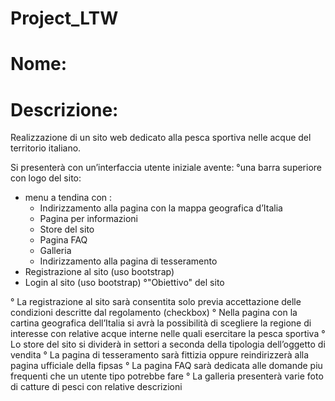 # Project_LTW
# Nome: 

# Descrizione:
 Realizzazione di un sito web dedicato alla pesca sportiva nelle acque del territorio italiano. 

  Si presenterà con un’interfaccia utente iniziale avente: 
  °una barra superiore con logo del sito: 
   - menu a tendina con : 
      - Indirizzamento alla pagina con la mappa geografica d’Italia 
      - Pagina per informazioni
      - Store del sito 
      - Pagina FAQ
      - Galleria
      - Indirizzamento alla pagina di tesseramento
   - Registrazione al sito (uso bootstrap)
   - Login al sito (uso bootstrap)
  °"Obiettivo" del sito  

 ° La registrazione al sito sarà consentita solo previa accettazione delle condizioni descritte dal regolamento (checkbox)
 ° Nella pagina con la cartina geografica dell’Italia si avrà la possibilità di scegliere la regione di interesse con relative acque interne nelle quali                esercitare la pesca sportiva
 ° Lo store del sito si dividerà in settori a seconda della tipologia dell’oggetto di vendita
 ° La pagina di tesseramento sarà fittizia oppure reindirizzerà alla pagina ufficiale della fipsas
 ° La pagina FAQ sarà dedicata alle domande piu frequenti che un utente tipo potrebbe fare
 ° La galleria presenterà varie foto di catture di pesci con relative descrizioni
   
